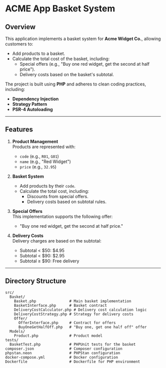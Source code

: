 # ACME App Basket System

## Overview

This application implements a basket system for **Acme Widget Co.**, allowing customers to:
- Add products to a basket.
- Calculate the total cost of the basket, including:
  - Special offers (e.g., "Buy one red widget, get the second at half price").
  - Delivery costs based on the basket's subtotal.

The project is built using **PHP** and adheres to clean coding practices, including:
- **Dependency Injection**
- **Strategy Pattern**
- **PSR-4 Autoloading**

---

## Features

1. **Product Management**  
   Products are represented with:
   - `code` (e.g., `R01`, `G01`)
   - `name` (e.g., "Red Widget")
   - `price` (e.g., `32.95`)

2. **Basket System**  
   - Add products by their `code`.
   - Calculate the total cost, including:
     - Discounts from special offers.
     - Delivery costs based on subtotal rules.

3. **Special Offers**  
   This implementation supports the following offer:
   - "Buy one red widget, get the second at half price."

4. **Delivery Costs**  
   Delivery charges are based on the subtotal:
   - Subtotal < $50: $4.95
   - Subtotal < $90: $2.95
   - Subtotal ≥ $90: Free delivery

---

## Directory Structure

```plaintext
src/
  Basket/
    Basket.php               # Main basket implementation
    BasketInterface.php      # Basket contract
    DeliveryCostCalculator.php # Delivery cost calculation logic
    DeliveryCostStrategy.php # Strategy for delivery costs
    Offer/
      OfferInterface.php     # Contract for offers
      BuyOneGetHalfOff.php   # "Buy one, get one half off" offer
  Models/
    Product.php              # Product model
tests/
  BasketTest.php             # PHPUnit tests for the basket
composer.json                # Composer configuration
phpstan.neon                 # PHPStan configuration
docker-compose.yml           # Docker configuration
Dockerfile                   # Dockerfile for PHP environment
